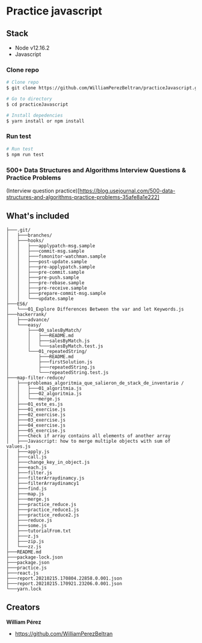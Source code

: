 # Practice javascript

## Stack

- Node v12.16.2
- Javascript

### Clone repo

```bash
# Clone repo
$ git clone https://github.com/WilliamPerezBeltran/practiceJavascript.git

# Go to directory
$ cd practiceJavascript

# Install depedencies
$ yarn install or npm install
```

### Run test

```bash
# Run test
$ npm run test
```

### 500+ Data Structures and Algorithms Interview Questions & Practice Problems

(Interview question practice)[https://blog.usejournal.com/500-data-structures-and-algorithms-practice-problems-35afe8a1e222]

## What's included

```
├───.git/
│   ├───branches/
│   ├───hooks/
│   │   ├───applypatch-msg.sample
│   │   ├───commit-msg.sample
│   │   ├───fsmonitor-watchman.sample
│   │   ├───post-update.sample
│   │   ├───pre-applypatch.sample
│   │   ├───pre-commit.sample
│   │   ├───pre-push.sample
│   │   ├───pre-rebase.sample
│   │   ├───pre-receive.sample
│   │   ├───prepare-commit-msg.sample
│   │   └───update.sample
├───ES6/
│   └───01_Explore Differences Between the var and let Keywords.js
├───hackerrank/
│   ├───advance/
│   └───easy/
│       ├───00_salesByMatch/
│       │   ├───README.md
│       │   ├───salesByMatch.js
│       │   └───salesByMatch.test.js
│       └───01_repeatedString/
│           ├───README.md
│           ├───firstSolution.js
│           ├───repeatedString.js
│           └───repeatedString.test.js
├───map-filter-reduce/
│   ├───problemas_algoritmia_que_salieron_de_stack_de_inventario /
│   │   ├───01_algoritmia.js
│   │   ├───02_algoritmia.js
│   │   └───merge.js
│   ├───01_este_es.js
│   ├───01_exercise.js
│   ├───02_exercise.js
│   ├───03_exercise.js
│   ├───04_exercise.js
│   ├───05_exercise.js
│   ├───Check if array contains all elements of another array
│   ├───Javascript: how to merge multiple objects with sum of values.js
│   ├───apply.js
│   ├───call.js
│   ├───change_key_in_object.js
│   ├───each.js
│   ├───filter.js
│   ├───filterArraydinamcy.js
│   ├───filterArraydinamcy1
│   ├───find.js
│   ├───map.js
│   ├───merge.js
│   ├───practice_reduce.js
│   ├───practice_reduce1.js
│   ├───practice_reduce2.js
│   ├───reduce.js
│   ├───some.js
│   ├───tutorialFrom.txt
│   ├───z.js
│   ├───zip.js
│   └───zz.js
├───README.md
├───package-lock.json
├───package.json
├───practice.js
├───react.js
├───report.20210215.170804.22858.0.001.json
├───report.20210215.170921.23206.0.001.json
└───yarn.lock
```

## Creators

**William Pérez**

- <https://github.com/WilliamPerezBeltran>
